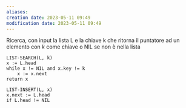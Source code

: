 ```yaml
---
aliases: 
creation date: 2023-05-11 09:49
modification date: 2023-05-11 09:49
---
```


Ricerca, con input la lista L e la chiave k che ritorna il puntatore ad un elemento con $k$ come chiave o NIL se non è nella lista

```
LIST-SEARCH(L, k)
x := L.head 
while x != NIL and x.key != k
	x := x.next
return x
```

```
LIST-INSERT(L, x)
x.next := L.head
if L.head != NIL
```


